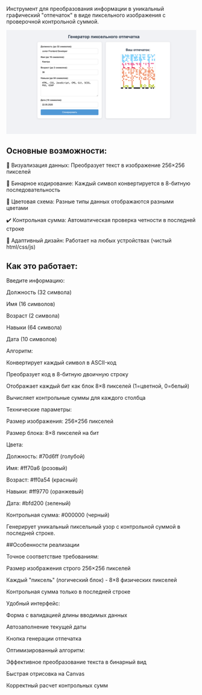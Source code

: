 Инструмент для преобразования информации в уникальный графический "отпечаток" в виде пиксельного изображения с проверочной контрольной суммой.

![Первый экран](printscreen.png)

## Основные возможности:

🎨 Визуализация данных: Преобразует текст в изображение 256×256 пикселей

🔢 Бинарное кодирование: Каждый символ конвертируется в 8-битную последовательность

🌈 Цветовая схема: Разные типы данных отображаются разными цветами

✔️ Контрольная сумма: Автоматическая проверка четности в последней строке

📱 Адаптивный дизайн: Работает на любых устройствах (чистый html/css/js)

## Как это работает:

Введите информацию:

Должность (32 символа)

Имя (16 символов)

Возраст (2 символа)

Навыки (64 символа)

Дата (10 символов)

Алгоритм:

Конвертирует каждый символ в ASCII-код

Преобразует код в 8-битную двоичную строку

Отображает каждый бит как блок 8×8 пикселей (1=цветной, 0=белый)

Вычисляет контрольные суммы для каждого столбца

Технические параметры:

Размер изображения: 256×256 пикселей

Размер блока: 8×8 пикселей на бит

Цвета:

Должность: #70d6ff (голубой)

Имя: #ff70a6 (розовый)

Возраст: #ff0a54 (красный)

Навыки: #ff9770 (оранжевый)

Дата: #bfd200 (зеленый)

Контрольная сумма: #000000 (черный)

Генерирует уникальный пиксельный узор с контрольной суммой в последней строке.

##Особенности реализации

Точное соответствие требованиям:

Размер изображения строго 256×256 пикселей

Каждый "пиксель" (логический блок) - 8×8 физических пикселей

Контрольная сумма только в последней строке

Удобный интерфейс:

Форма с валидацией длины вводимых данных

Автозаполнение текущей даты

Кнопка генерации отпечатка

Оптимизированный алгоритм:

Эффективное преобразование текста в бинарный вид

Быстрая отрисовка на Canvas

Корректный расчет контрольных сумм
